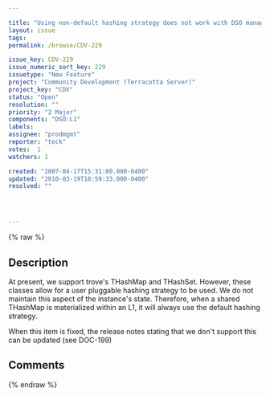 ```yaml
---

title: "Using non-default hashing strategy does not work with DSO managed trove instances (THashMap / THashSet)"
layout: issue
tags: 
permalink: /browse/CDV-229

issue_key: CDV-229
issue_numeric_sort_key: 229
issuetype: "New Feature"
project: "Community Development (Terracotta Server)"
project_key: "CDV"
status: "Open"
resolution: ""
priority: "2 Major"
components: "DSO:L1"
labels: 
assignee: "prodmgmt"
reporter: "teck"
votes:  1
watchers: 1

created: "2007-04-17T15:31:00.000-0400"
updated: "2010-03-19T18:59:33.000-0400"
resolved: ""




---
```


{% raw %}

## Description

<div markdown="1" class="description">

At present, we support trove's THashMap and THashSet. However, these classes allow for a user pluggable hashing strategy to be used. We do not maintain this aspect of the instance's state. Therefore, when a shared THashMap is materialized within an L1, it will always use the default hashing strategy.

When this item is fixed, the release notes stating that we don't support this can be updated (see DOC-199)

</div>

## Comments



{% endraw %}
